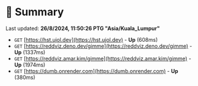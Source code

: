 # 📖 Summary
Last updated: **26/8/2024, 11:50:26 PTG "Asia/Kuala_Lumpur"**

- `GET` [https://hst.ujol.dev](https://hst.ujol.dev) - **Up** (608ms)
- `GET` [https://reddviz.deno.dev/gimme](https://reddviz.deno.dev/gimme) - **Up** (1337ms)
- `GET` [https://reddviz.amar.kim/gimme](https://reddviz.amar.kim/gimme) - **Up** (1974ms)
- `GET` [https://dumb.onrender.com](https://dumb.onrender.com) - **Up** (380ms)
